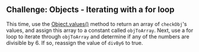 ## Challenge: Objects - Iterating with a for loop

This time, use the [Object.values()](https://developer.mozilla.org/en-US/docs/Web/JavaScript/Reference/Global_Objects/Object/values) method to return an array of `checkObj`'s values, and assign this array to a constant called `objToArray`. Next, use a for loop to iterate through `objToArray` and determine if any of the numbers are divisible by 6. If so, reassign the value of `divBy6` to true.